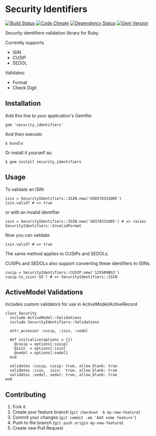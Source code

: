 # Security Identifiers

[![Build Status](https://travis-ci.org/invisiblelines/security_identifiers.png?branch=master)](https://travis-ci.org/invisiblelines/security_identifiers)
[![Code Climate](https://codeclimate.com/github/invisiblelines/security_identifiers.png)](https://codeclimate.com/github/invisiblelines/security_identifiers)
[![Dependency Status](https://gemnasium.com/invisiblelines/security_identifiers.png)](https://gemnasium.com/invisiblelines/security_identifiers)
[![Gem Version](https://badge.fury.io/rb/security_identifiers.svg)](http://badge.fury.io/rb/security_identifiers)

Security identifiers validation library for Ruby.

Currently supports

- ISIN
- CUSIP
- SEDOL

Validates:

-  Format
-  Check Digit

## Installation

Add this line to your application's Gemfile:

    gem 'security_identifiers'

And then execute:

    $ bundle

Or install it yourself as:

    $ gem install security_identifiers

## Usage

To validate an ISIN

    isin = SecurityIdentifiers::ISIN.new('US0378331005')
    isin.valid? # => true

or with an invalid identifier

    isin = SecurityIdentifiers::ISIN.new('S0378331005') # => raises SecurityIdentifiers::InvalidFormat

Now you can validate

    isin.valid? # => true

The same method applies to CUSIPs and SEDOLs.

CUSIPs and SEDOLs also support converting these identifiers to ISINs.

    cusip = SecurityIdentifiers::CUSIP.new('125509BG3')
    cusip.to_isin('US') # => SecurityIdentifiers::ISIN

## ActiveModel Validations

Includes custom validators for use in ActiveModel/ActiveRecord

    class Security
      include ActiveModel::Validations
      include SecurityIdentifiers::Validations

      attr_accessor :cusip, :isin, :sedol

      def initialize(options = {})
        @cusip = options[:cusip]
        @isin  = options[:isin]
        @sedol = options[:sedol]
      end

      validates :cusip, cusip: true, allow_blank: true
      validates :isin,  isin:  true, allow_blank: true
      validates :sedol, sedol: true, allow_blank: true
    end


## Contributing

1. Fork it
2. Create your feature branch (`git checkout -b my-new-feature`)
3. Commit your changes (`git commit -am 'Add some feature'`)
4. Push to the branch (`git push origin my-new-feature`)
5. Create new Pull Request

